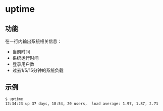 # uptime

## 功能

在一行内输出系统相关信息：

+ 当前时间
+ 系统运行时间
+ 登录用户数
+ 过去1/5/15分钟的系统负载

## 示例

```bash
$ uptime
12:34:23 up 37 days, 18:54, 20 users,  load average: 1.97, 1.87, 2.71
```

